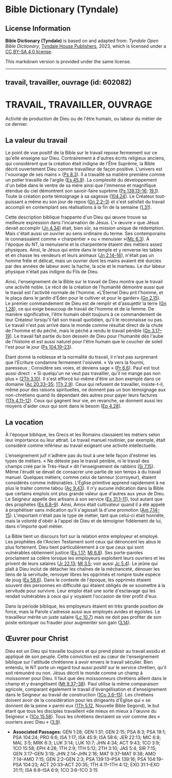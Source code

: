 # Bible Dictionary (Tyndale)

## License Information

**Bible Dictionary (Tyndale)** is based on and adapted from: _Tyndale Open Bible Dictionary_, [Tyndale House Publishers](https://tyndaleopenresources.com/), 2023, which is licensed under a [CC BY-SA 4.0 license](https://creativecommons.org/licenses/by-sa/4.0/legalcode.en).

This markdown version is provided under the same license.



--------------------------------

## travail, travailler, ouvrage (id: 602082)

TRAVAIL, TRAVAILLER, OUVRAGE
============================

Activité de production de Dieu ou de l'être humain, ou labeur du métier de ce dernier.

La valeur du travail
--------------------

Le point de vue positif de la Bible sur le travail repose fermement sur ce qu'elle enseigne sur Dieu. Contrairement à d'autres écrits religieux anciens, qui considèrent que la création était indigne de l'Être Suprême, la Bible décrit ouvertement Dieu comme travailleur de façon positive. L'univers est l'«ouvrage de ses mains » ([Ps 8\.3](https://ref.ly/Ps8:3)). Il a travaillé sa matière première comme un potier travaille de l'argile ([Es 45\.9](https://ref.ly/Isa45:9)). La complexité du développement d'un bébé dans le ventre de sa mère ainsi que l'immense et magnifique étendue du ciel démontrent son savoir\-faire suprême ([Ps 139\.13–16](https://ref.ly/Ps139:13-Ps139:16); [19\.1](https://ref.ly/Ps19:1)). Toute la création porte témoignage à sa sagesse ([104\.24](https://ref.ly/Ps104:24)). Le Créateur tout\-puissant a même eu son jour de repos ([Gn 2\.2–3](https://ref.ly/Gen2:2-Gen2:3)) et s'est satisfait du travail accompli en contemplant ses réalisations à la fin de la semaine ([1\.31](https://ref.ly/Gen1:31)). 

Cette description biblique frappante d'un Dieu qui œuvre trouve sa meilleure expression dans l'incarnation de Jésus. L'« œuvre » que Jésus devait accomplir ([Jn 4\.34](https://ref.ly/John4:34)) était, bien sûr, sa mission unique de rédemption. Mais c'était aussi un ouvrier au sens ordinaire du terme. Ses contemporains le connaissaient comme « charpentier » ou « menuisier »([Mc 6\.3](https://ref.ly/Mark6:3)). À l'époque du NT, la menuiserie et la charpenterie étaient des métiers assez physiques. Ainsi, le Jésus qui entre dans le temple et y renverse les tables et en chasse les vendeurs et leurs animaux ([Jn 2\.14–16](https://ref.ly/John2:14-John2:16)), n'était pas un homme frêle et délicat, mais un ouvrier dont les mains avaient été durcies par des années de labeur avec la hache, la scie et le marteau. Le dur labeur physique n'était pas indigne du Fils de Dieu.

Ainsi, l'enseignement de la Bible sur le travail de Dieu montre que le travail une activité noble. Le récit de la création de l'humanité démontre aussi que le travail est l'activité normale de l'homme. «L'Éternel Dieu prit l'homme, et le plaça dans le jardin d'Éden pour le cultiver et pour le garder» ([Gn 2\.15](https://ref.ly/Gen2:15)). Le premier commandement de Dieu est de remplir et d'assujettir la terre ([Gn 1\.28](https://ref.ly/Gen1:28)), ce qui exige beaucoup de travail de l'homme et de la femme. De manière significative, l'être humain obéit toujours à ce commandement de leur Créateur lorsqu'il fait son travail quotidien, qu'il le reconnaisse ou pas. Le travail n'est pas arrivé dans le monde comme résultat direct de la chute de l'homme et du péché, mais le péché a rendu le travail pénible ([Gn 3\.17–19](https://ref.ly/Gen3:17-Gen3:19)). Le travail fait partie du bon dessein de Dieu pour l'humanité dès l'aube de l'histoire et est aussi naturel pour l'être humain que le coucher de soleil l'est pour le jour ([Ps 104\.19–23](https://ref.ly/Ps104:19-Ps104:23)).

Étant donné la noblesse et la normalité du travail, il n'est pas surprenant que l'Écriture condamne fermement l'oisiveté. « Va vers la fourmi, paresseux ; Considère ses voies, et deviens sage » ([Pr 6\.6](https://ref.ly/Prov6:6)). Paul est tout aussi direct : « Si quelqu'un ne veut pas travailler, qu'il ne mange pas non plus » ([2Th 3\.10](https://ref.ly/2Thess3:10)). Il s'est efforcé lui\-même d'être un bon exemple dans ce domaine ([Ac 20\.33–35](https://ref.ly/Acts20:33-Acts20:35); [1Th 2\.9](https://ref.ly/1Thess2:9)). Ceux qui refusent de travailler, insiste\-t\-il, même pour des raisons spirituelles, ne donnent pas un bon témoignage aux non\-chrétiens quand ils dépendant des autres pour payer leurs factures ([1Th 4\.11–12](https://ref.ly/1Thess4:11-1Thess4:12)). Ceux qui gagnent leur vie, en revanche, se donnent aussi les moyens d'aider ceux qui sont dans le besoin ([Ep 4\.28](https://ref.ly/Eph4:28)).

La vocation
-----------

À l'époque biblique, les Grecs et les Romains classaient les métiers selon leur importance ou leur attrait. Le travail manuel routinier, par exemple, était considéré comme inférieur au travail exigeant une activité intellectuelle.

L'enseignement juif n'adhère pas du tout à une telle façon d'estimer les types de métiers. « Ne déteste pas le travail pénible, ni le travail des champs créé par le Très\-Haut » dit l'enseignement de rabbins ([Si 7\.15](https://ref.ly/Sir7:15)). Même l'érudit se devait de consacrer une partie de son temps à du travail manuel. Quelques métiers, comme celui de tanneur (corroyeur), étaient considérés comme indésirables. L'Église primitive apprend rapidement à ne plus le traiter comme tabou ([Ac 9\.43](https://ref.ly/Acts9:43)). Il n'y aucune indication dans la Bible que certains emplois ont plus grande valeur que d'autres aux yeux de Dieu. Le Seigneur appelle des artisans à son service ([Ex 31\.1–11](https://ref.ly/Exod31:1-Exod31:11)), tout autant que des prophètes ([Es 6\.8–9](https://ref.ly/Isa6:8-Isa6:9)). Ainsi, Amos était cultivateur quand il a été appelé à prophétiser sans indication qu'il s'agissait là d'une promotion ([Am 7\.14–15](https://ref.ly/Amos7:14-Amos7:15)). L'important n'était pas le type de métier, tant que celui\-ci était honnête, mais la volonté d'obéir à l'appel de Dieu et de témoigner fidèlement de lui, dans n'importe quel métier.

La Bible tient un discours fort sur la relation entre employeur et employé. Les prophètes de l'Ancien Testament sont ceux qui dénoncent les abus le plus fortement. Dieu tient particulièrement à ce que ceux qui sont vulnérables obtiennent justice ([Es 1\.17](https://ref.ly/Isa1:17); [Mi 6\.8](https://ref.ly/Mic6:8)). Ses porte\-paroles proclament sa colère lorsque les employeurs exploitent leurs ouvriers et les privent de leurs salaires ([Jr 22\.13](https://ref.ly/Jer22:13); [Ml 3\.5](https://ref.ly/Mal3:5); voir aussi [Jc 5\.4](https://ref.ly/Jas5:4)). Le jeûne qui plaît à Dieu inclut de détacher les chaînes de la méchanceté, dénouer les liens de la servitude, renvoyer libres les opprimés et rompre toute espèce de joug ([Es 58\.6](https://ref.ly/Isa58:6)). Dans le contexte de l'époque, les opprimés étaient souvent des personnes en difficulté qui étaient obligés de se soumettre à la servitude pour survivre. Leur emploi était une sorte d'esclavage qui les rendait vulnérables à ceux qui y voyaient l'occasion de tirer profit d'eux. 

Dans la période biblique, les employeurs étaient en très grande position de force, mais la Parole s'adresse aussi aux employés avides et égoïstes. Le travailleur mérite un juste salaire ([Lc 10\.7](https://ref.ly/Luke10:7)) mais ne doit pas profiter de son poste extorquer ou frauder pour augmenter son gain ([3\.14](https://ref.ly/Luke3:14)).

Œuvrer pour Christ
------------------

Dieu est un Dieu qui travaille toujours et qui prend plaisir au travail assidu et appliqué de son peuple. Cette conviction est au cœur de l'enseignement biblique sur l'attitude chrétienne à avoir envers le travail séculier. Bien entendu, le NT porte un regard tout aussi positif sur le service chrétien, qu'il soit rémunéré ou non. Jésus décrit le monde comme un champ à moissonner pour Dieu. Il faut que des moissonneurs chrétiens aillent dans le champ et y évangélisent ([Mt 9\.37–38](https://ref.ly/Matt9:37-Matt9:38)). Paul utilise la même comparaison agricole, comparant également le travail d'évangélisation et d'enseignement dans le Seigneur au travail de construction ([1Co 3\.6–15](https://ref.ly/1Cor3:6-1Cor3:15)). Les chrétiens doivent avoir de la considération pour les dirigeants d'Église qui « se donnent de la peine » parmi eux ([1Th 5\.12](https://ref.ly/1Thess5:12), Nouvelle Bible Segond), le but étant que tous les disciples travaillent «de mieux en mieux à l'œuvre du Seigneur » ([1Co 15\.58](https://ref.ly/1Cor15:58)). Tous les chrétiens devraient se voir comme des « ouvriers avec Dieu » ([3\.9](https://ref.ly/1Cor3:9)).

* **Associated Passages:** GEN 1:28; GEN 1:31; GEN 2:15; PSA 8:3; PSA 19:1; PSA 104:24; PRO 6:6; ISA 1:17; ISA 45:9; ISA 58:6; JER 22:13; MIC 6:8; MAL 3:5; MRK 6:3; LUK 3:14; LUK 10:7; JHN 4:34; ACT 9:43; 1CO 3:9; 1CO 15:58; EPH 4:28; 1TH 2:9; 1TH 5:12; 2TH 3:10; JAS 5:4; SIR 7:15; GEN 3:17–GEN 3:19; JHN 2:14–JHN 2:16; MAT 9:37–MAT 9:38; AMO 7:14–AMO 7:15; GEN 2:2–GEN 2:3; PSA 139:13–PSA 139:16; PSA 104:19–PSA 104:23; ACT 20:33–ACT 20:35; 1TH 4:11–1TH 4:12; EXO 31:1–EXO 31:11; ISA 6:8–ISA 6:9; 1CO 3:6–1CO 3:15

